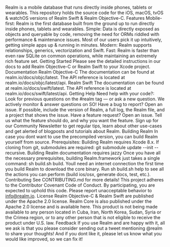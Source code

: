Realm is a mobile database that runs directly inside phones, tablets or wearables. This repository holds the source code for the iOS, macOS, tvOS & watchOS versions of Realm Swift & Realm Objective-C. Features Mobile-first: Realm is the first database built from the ground up to run directly inside phones, tablets and wearables. Simple: Data is directly exposed as objects and queryable by code, removing the need for ORMs riddled with performance & maintenance issues. Most of our users pick it up intuitively, getting simple apps up & running in minutes. Modern: Realm supports relationships, generics, vectorization and Swift. Fast: Realm is faster than even raw SQLite on common operations, while maintaining an extremely rich feature set. Getting Started Please see the detailed instructions in our docs to add Realm Objective-C or Realm Swift to your Xcode project. Documentation Realm Objective-C The documentation can be found at realm.io/docs/objc/latest. The API reference is located at realm.io/docs/objc/latest/api. Realm Swift The documentation can be found at realm.io/docs/swift/latest. The API reference is located at realm.io/docs/swift/latest/api. Getting Help Need help with your code?: Look for previous questions on the #realm tag — or ask a new question. We actively monitor & answer questions on SO! Have a bug to report? Open an issue. If possible, include the version of Realm, a full log, the Realm file, and a project that shows the issue. Have a feature request? Open an issue. Tell us what the feature should do, and why you want the feature. Sign up for our Community Newsletter to get regular tips, learn about other use-cases and get alerted of blogposts and tutorials about Realm. Building Realm In case you dont want to use the precompiled version, you can build Realm yourself from source. Prerequisites: Building Realm requires Xcode 8.x. If cloning from git, submodules are required: git submodule update --init --recursive. Building Realm documentation requires jazzy Once you have all the necessary prerequisites, building Realm.framework just takes a single command: sh build.sh build. Youll need an internet connection the first time you build Realm to download the core binary. Run sh build.sh help to see all the actions you can perform (build ios/osx, generate docs, test, etc.). Contributing See CONTRIBUTING.md for more details! This project adheres to the Contributor Covenant Code of Conduct. By participating, you are expected to uphold this code. Please report unacceptable behavior to info@realm.io. License Realm Objective-C & Realm Swift are published under the Apache 2.0 license. Realm Core is also published under the Apache 2.0 license and is available here. This product is not being made available to any person located in Cuba, Iran, North Korea, Sudan, Syria or the Crimea region, or to any other person that is not eligible to receive the product under U.S. law. Feedback If you use Realm and are happy with it, all we ask is that you please consider sending out a tweet mentioning @realm to share your thoughts! And if you dont like it, please let us know what you would like improved, so we can fix it!
